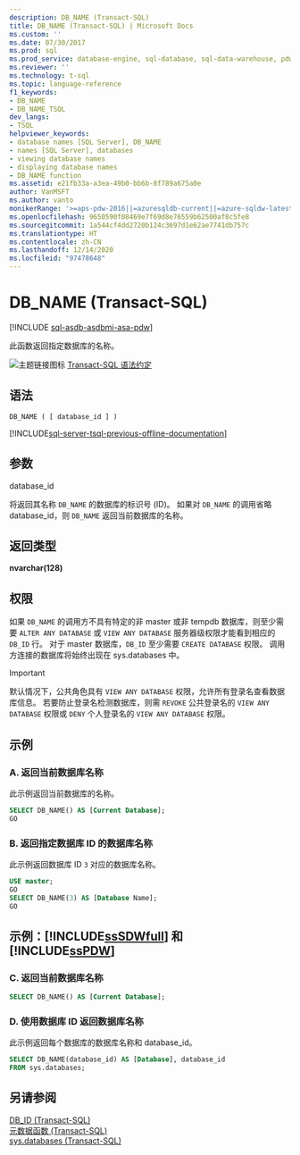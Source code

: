 ```yaml
---
description: DB_NAME (Transact-SQL)
title: DB_NAME (Transact-SQL) | Microsoft Docs
ms.custom: ''
ms.date: 07/30/2017
ms.prod: sql
ms.prod_service: database-engine, sql-database, sql-data-warehouse, pdw
ms.reviewer: ''
ms.technology: t-sql
ms.topic: language-reference
f1_keywords:
- DB_NAME
- DB_NAME_TSQL
dev_langs:
- TSQL
helpviewer_keywords:
- database names [SQL Server], DB_NAME
- names [SQL Server], databases
- viewing database names
- displaying database names
- DB_NAME function
ms.assetid: e21fb33a-a3ea-49b0-bb6b-8f789a675a0e
author: VanMSFT
ms.author: vanto
monikerRange: '>=aps-pdw-2016||=azuresqldb-current||=azure-sqldw-latest||>=sql-server-2016||>=sql-server-linux-2017||=azuresqldb-mi-current'
ms.openlocfilehash: 9650590f08469e7f69d8e76559b62500af8c5fe8
ms.sourcegitcommit: 1a544cf4dd2720b124c3697d1e62ae7741db757c
ms.translationtype: HT
ms.contentlocale: zh-CN
ms.lasthandoff: 12/14/2020
ms.locfileid: "97478648"
---
```

# <a name="db_name-transact-sql"></a>DB_NAME (Transact-SQL)
[!INCLUDE [sql-asdb-asdbmi-asa-pdw](../../includes/applies-to-version/sql-asdb-asdbmi-asa-pdw.md)]

此函数返回指定数据库的名称。
  
![主题链接图标](../../database-engine/configure-windows/media/topic-link.gif "“主题链接”图标") [Transact-SQL 语法约定](../../t-sql/language-elements/transact-sql-syntax-conventions-transact-sql.md)
  
## <a name="syntax"></a>语法  
  
```syntaxsql
DB_NAME ( [ database_id ] )  
```  
  
[!INCLUDE[sql-server-tsql-previous-offline-documentation](../../includes/sql-server-tsql-previous-offline-documentation.md)]

## <a name="arguments"></a>参数
database_id  

将返回其名称 `DB_NAME` 的数据库的标识号 (ID)。 如果对 `DB_NAME` 的调用省略 database_id，则 `DB_NAME` 返回当前数据库的名称。
  
## <a name="return-types"></a>返回类型
**nvarchar(128)**
  
## <a name="permissions"></a>权限  

如果 `DB_NAME` 的调用方不具有特定的非 master 或非 tempdb 数据库，则至少需要 `ALTER ANY DATABASE` 或 `VIEW ANY DATABASE` 服务器级权限才能看到相应的 `DB_ID` 行。 对于 master 数据库，`DB_ID` 至少需要 `CREATE DATABASE` 权限。 调用方连接的数据库将始终出现在 sys.databases 中。
  
> [!IMPORTANT]  
>  默认情况下，公共角色具有 `VIEW ANY DATABASE` 权限，允许所有登录名查看数据库信息。 若要防止登录名检测数据库，则需 `REVOKE` 公共登录名的 `VIEW ANY DATABASE` 权限或 `DENY` 个人登录名的 `VIEW ANY DATABASE` 权限。
  
## <a name="examples"></a>示例  
  
### <a name="a-returning-the-current-database-name"></a>A. 返回当前数据库名称  
此示例返回当前数据库的名称。
  
```sql
SELECT DB_NAME() AS [Current Database];  
GO  
```  
  
### <a name="b-returning-the-database-name-of-a-specified-database-id"></a>B. 返回指定数据库 ID 的数据库名称  
此示例返回数据库 ID `3` 对应的数据库名称。
  
```sql
USE master;  
GO  
SELECT DB_NAME(3) AS [Database Name];  
GO  
```  
  
## <a name="examples-sssdwfull-and-sspdw"></a>示例：[!INCLUDE[ssSDWfull](../../includes/sssdwfull-md.md)] 和 [!INCLUDE[ssPDW](../../includes/sspdw-md.md)]  
  
### <a name="c-return-the-current-database-name"></a>C. 返回当前数据库名称  
  
```sql
SELECT DB_NAME() AS [Current Database];  
```  
  
### <a name="d-return-the-name-of-a-database-by-using-the-database-id"></a>D. 使用数据库 ID 返回数据库名称  
此示例返回每个数据库的数据库名称和 database_id。
  
```sql
SELECT DB_NAME(database_id) AS [Database], database_id  
FROM sys.databases;  
```  
  
## <a name="see-also"></a>另请参阅
[DB_ID (Transact-SQL)](../../t-sql/functions/db-id-transact-sql.md)  
[元数据函数 (Transact-SQL)](../../t-sql/functions/metadata-functions-transact-sql.md)  
[sys.databases (Transact-SQL)](../../relational-databases/system-catalog-views/sys-databases-transact-sql.md)
  
  

